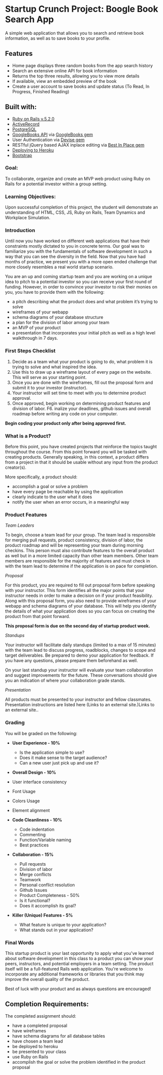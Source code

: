 # Startup Crunch Project: Boogle Book Search App
A simple web application that allows you to search and retrieve book information, as well as to save books to your profile.


## Features
* Home page displays three random books from the app search history
* Search an extensive online API for book information
* Returns the top three results, allowing you to view more details
* If available, view an embedded preview of the book
* Create a user account to save books and update status (To Read, In Progress, Finished Reading)


## Built with:
* [Ruby on Rails v.5.2.0](https://rubyonrails.org/)
* [ActiveRecord](http://guides.rubyonrails.org/active_record_basics.html)
* [PostgreSQL](https://www.postgresql.org/)
* [GoogleBooks API](https://developers.google.com/books/) via [GoogleBooks gem](https://github.com/zeantsoi/GoogleBooks)
* User Authentication via [Devise gem](https://github.com/plataformatec/devise)
* RESTful jQuery based AJAX inplace editing via [Best In Place gem](https://github.com/bernat/best_in_place)
* [Deploying to Heroku](https://devcenter.heroku.com/categories/deployment)
* [Bootstrap](https://getbootstrap.com/)


### Goal:

To collaborate, organize and create an MVP web product using Ruby on Rails for a potential investor within a group setting.
 

### Learning Objectives:  

Upon successful completion of this project, the student will demonstrate an understanding of HTML, CSS, JS, Ruby on Rails, Team Dynamics and Workplace Simulation.


### Introduction

Until now you have worked on different web applications that have their constraints mostly dictated to you in concrete terms. Our goal was to familiarize you with the fundamentals of software development in such a way that you can see the diversity in the field. Now that you have had months of practice, we present you with a more open ended challenge that more closely resembles a real world startup scenario.

You are an up and coming startup team and you are working on a unique idea to pitch to a potential investor so you can receive your first round of funding. However, in order to convince your investor to risk their monies on you, you have to provide them with the following:

* a pitch describing what the product does and what problem it’s trying to solve
* wireframes of your webapp
* schema diagrams of your database structure
* a plan for the division of labor among your team
* an MVP of your product
* a presentation that incorporates your initial pitch as well as a high level walkthrough in 7 days.


### First Steps Checklist

1. Decide as a team what your product is going to do, what problem it is trying to solve and what inspired the idea.
2. Use this to draw up a wireframe layout of every page on the website. This will serve as your starting point.
3. Once you are done with the wireframes, fill out the proposal form and submit it to your investor (instructor).
4. Your instructor will set time to meet with you to determine product approval.
5. Once approved, begin working on determining product features and division of labor.
F6. inalize your deadlines, github issues and overall roadmap before writing any code on your computer.

**Begin coding your product only after being approved first.**


### What is a Product?

Before this point, you have created projects that reinforce the topics taught throughout the course. From this point forward you will be tasked with creating products. Generally speaking, in this context, a product differs from a project in that it should be usable without any input from the product creator(s).

More specifically, a product should:

* accomplish a goal or solve a problem
* have every page be reachable by using the application
* clearly indicate to the user what it does
* notify the user when an error occurs, in a meaningful way


### Product Features

*Team Leaders*

To begin, choose a team lead for your group. The team lead is responsible for merging pull requests, product consistency, division of labor, the product roadmap and will be representing your team during morning checkins. This person must also contribute features to the overall product as well but in a more limited capacity than other team members. Other team members are responsible for the majority of features and must check in with the team lead to determine if the application is on pace for completion.

*Proposal*

For this product, you are required to fill out proposal form before speaking with your instructor. This form identifies all the major points that your instructor needs in order to make a decision on if your product feasibility. Along with this proposal form, you also need to provide wireframes of your webapp and schema diagrams of your database. This will help you identify the details of what your application does so you can focus on creating the product from that point forward.

**This proposal form is due on the second day of startup product week.**

*Standups*

Your instructor will facilitate daily standups (limited to a max of 15 minutes) with the team lead to discuss progress, roadblocks, changes to scope and target deliverables. Be prepared to demo your application for feedback. If you have any questions, please prepare them beforehand as well.

On your last standup your instructor will evaluate your team collaboration and suggest improvements for the future. These conversations should give you an indication of where your collaboration grade stands.

*Presentation*

All products must be presented to your instructor and fellow classmates. Presentation instructions are listed here (Links to an external site.)Links to an external site..


### Grading

You will be graded on the following:

* **User Experience - 10%**
  * Is the application simple to use?
  * Does it make sense to the target audience?
  * Can a new user just pick up and use it?

*  **Overall Design - 10%**
  * User interface consistency
  * Font Usage
  * Colors Usage
  * Element alignment

* **Code Cleanliness - 10%**
  * Code indentation
  * Commenting
  * Function/Variable naming
  * Best practices

* **Collaboration - 15%**
  * Pull requests
  * Division of labor
  * Merge conflicts
  * Teamwork
  * Personal conflict resolution
  * Github Issues
  * Product Completeness - 50%
  * Is it functional?
  * Does it accomplish its goal?
 
* **Killer (Unique) Features - 5%**
  * What feature is unique to your application?
  * What stands out in your application?


### Final Words
 
This startup product is your last opportunity to apply what you've learned about software development in this class to a product you can show your peers, instructors, and potential employers in a team setting. The product itself will be a full-featured Rails web application. You're welcome to incorporate any additional frameworks or libraries that you think may improve the overall quality of the product.

Best of luck with your product and as always questions are encouraged!

## Completion Requirements:

The completed assignment should:

* have a completed proposal
* have wireframes
* have schema diagrams for all database tables
* have chosen a team lead
* be deployed to heroku
* be presented to your class
* use Ruby on Rails
* accomplish the goal or solve the problem identified in the product proposal
